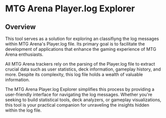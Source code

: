 # MTG Arena Player.log Explorer
## Overview

This tool serves as a solution for exploring an classifiyng the log messages within MTG Arena's Player.log file. Its primary goal is to facilitate the development of applications that enhance the gaming experience of MTG Arena enthusiasts.

All MTG Arena trackers rely on the parsing of the Player.log file to extract crucial data such as user statistics, deck information, gameplay history, and more. Despite its complexity, this log file holds a wealth of valuable information.

The MTG Arena Player.log Explorer simplifies this process by providing a user-friendly interface for navigating the log messages. Whether you're seeking to build statistical tools, deck analyzers, or gameplay visualizations, this tool is your practical companion for unraveling the insights hidden within the log file.

